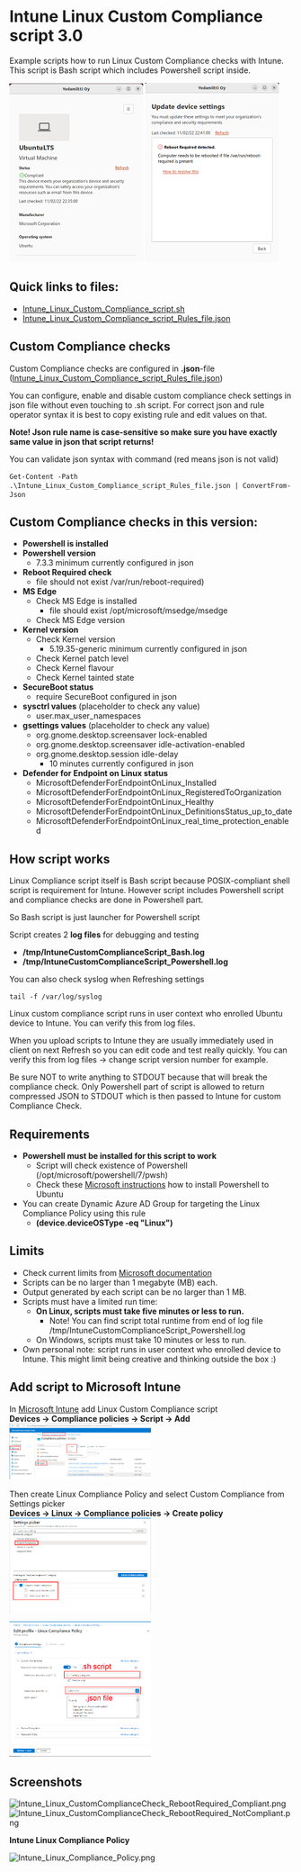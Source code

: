 # Intune Linux Custom Compliance script 3.0
Example scripts how to run Linux Custom Compliance checks with Intune.
This script is Bash script which includes Powershell script inside.

![Intune_Linux_CustomComplianceCheck_RebootRequired_Compliant_small.png](./pics/Intune_Linux_CustomComplianceCheck_RebootRequired_Compliant_small.png)
![Intune_Linux_CustomComplianceCheck_RebootRequired_NotCompliant_small.png](./pics/Intune_Linux_CustomComplianceCheck_RebootRequired_NotCompliant_small.png)

## Quick links to files:
* [Intune_Linux_Custom_Compliance_script.sh](https://github.com/petripaavola/Intune/blob/master/Linux/Intune_Linux_Custom_Compliance_script.sh)
* [Intune_Linux_Custom_Compliance_script_Rules_file.json](https://github.com/petripaavola/Intune/blob/master/Linux/Intune_Linux_Custom_Compliance_script_Rules_file.json)

## Custom Compliance checks
Custom Compliance checks are configured in **.json**-file ([Intune_Linux_Custom_Compliance_script_Rules_file.json](https://github.com/petripaavola/Intune/blob/master/Linux/Intune_Linux_Custom_Compliance_script_Rules_file.json))

You can configure, enable and disable custom compliance check settings in json file without even touching to .sh script. For correct json and rule operator syntax it is best to copy existing rule and edit values on that.

**Note! Json rule name is case-sensitive so make sure you have exactly same value in json that script returns!**

You can validate json syntax with command (red means json is not valid)
```
Get-Content -Path .\Intune_Linux_Custom_Compliance_script_Rules_file.json | ConvertFrom-Json
```
## Custom Compliance checks in this version:
* **Powershell is installed**
* **Powershell version**
  * 7.3.3 minimum currently configured in json
* **Reboot Required check**
  * file should not exist /var/run/reboot-required)
* **MS Edge**
  * Check MS Edge is installed
    * file should exist /opt/microsoft/msedge/msedge
  *	Check MS Edge version
* **Kernel version**
  *	Check Kernel version
    * 5.19.35-generic minimum currently configured in json
  *	Check Kernel patch level
  *	Check Kernel flavour
  *	Check Kernel tainted state
* **SecureBoot status**
  * require SecureBoot configured in json
* **sysctrl values** (placeholder to check any value)
  *	user.max_user_namespaces
* **gsettings values**  (placeholder to check any value)
  *	org.gnome.desktop.screensaver lock-enabled
  * org.gnome.desktop.screensaver idle-activation-enabled
  * org.gnome.desktop.session idle-delay
    * 10 minutes currently configured in json
* **Defender for Endpoint on Linux status**
  * MicrosoftDefenderForEndpointOnLinux_Installed
  * MicrosoftDefenderForEndpointOnLinux_RegisteredToOrganization
  * MicrosoftDefenderForEndpointOnLinux_Healthy
  * MicrosoftDefenderForEndpointOnLinux_DefinitionsStatus_up_to_date
  * MicrosoftDefenderForEndpointOnLinux_real_time_protection_enabled
## How script works
Linux Compliance script itself is Bash script because POSIX-compliant shell script is requirement for Intune. However script includes Powershell script and compliance checks are done in Powershell part.

So Bash script is just launcher for Powershell script

Script creates 2 **log files** for debugging and testing
* **/tmp/IntuneCustomComplianceScript_Bash.log**
* **/tmp/IntuneCustomComplianceScript_Powershell.log**

You can also check syslog when Refreshing settings
```
tail -f /var/log/syslog
```

Linux custom compliance script runs in user context who enrolled Ubuntu device to Intune. You can verify this from log files.

When you upload scripts to Intune they are usually immediately used in client on next Refresh so you can edit code and test really quickly. You can verify this from log files -> change script version number for example.

Be sure NOT to write anything to STDOUT because that will break the compliance check. Only Powershell part of script is allowed to return compressed JSON to STDOUT which is then passed to Intune for custom Compliance Check.

## Requirements
* **Powershell must be installed for this script to work**
  * Script will check existence of Powershell (/opt/microsoft/powershell/7/pwsh)
  * Check these [Microsoft instructions](https://learn.microsoft.com/en-us/powershell/scripting/install/install-ubuntu?view=powershell-7.2) how to install Powershell to Ubuntu
* You can create Dynamic Azure AD Group for targeting the Linux Compliance Policy using this rule
  * **(device.deviceOSType -eq "Linux")**

## Limits
* Check current limits from [Microsoft documentation](https://learn.microsoft.com/en-us/mem/intune/protect/compliance-custom-script#limits)
* Scripts can be no larger than 1 megabyte (MB) each.
* Output generated by each script can be no larger than 1 MB.
* Scripts must have a limited run time:
  * **On Linux, scripts must take five minutes or less to run.**
    * Note! You can find script total runtime from end of log file /tmp/IntuneCustomComplianceScript_Powershell.log
  * On Windows, scripts must take 10 minutes or less to run.
* Own personal note: script runs in user context who enrolled device to Intune. This might limit being creative and thinking outside the box :)

## Add script to Microsoft Intune
In [Microsoft Intune](https://intune.microsoft.com) add Linux Custom Compliance script  
**Devices -> Compliance policies -> Script -> Add**  
<img src="./pics/IntuneAddLinuxCustomComplianceScript.png" width=50% height=50%>

Then create Linux Compliance Policy and select Custom Compliance from Settings picker  
**Devices -> Linux -> Compliance policies -> Create policy**  
<img src="./pics/IntuneAddCustomCompliancePolicySettingsPicker.png" width=50% height=50%>  

<img src="./pics/IntuneAddCustomCompliancePolicySelectFiles.png" width=50% height=50%>

## Screenshots
![Intune_Linux_CustomComplianceCheck_RebootRequired_Compliant.png](https://github.com/petripaavola/Intune/blob/master/Linux/pics/Intune_Linux_CustomComplianceCheck_RebootRequired_Compliant.png)
![Intune_Linux_CustomComplianceCheck_RebootRequired_NotCompliant.png](https://github.com/petripaavola/Intune/blob/master/Linux/pics/Intune_Linux_CustomComplianceCheck_RebootRequired_NotCompliant.png)

**Intune Linux Compliance Policy**

![Intune_Linux_Compliance_Policy.png](https://github.com/petripaavola/Intune/blob/master/Linux/pics/Intune_Linux_Compliance_Policy.png)
